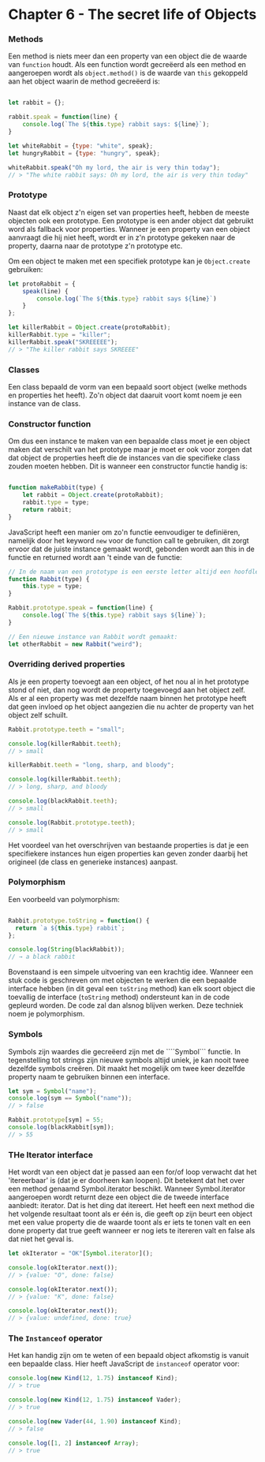 # Chapter 6 -  The secret life of Objects

### Methods

Een method is niets meer dan een property van een object die de waarde van ```function``` houdt. Als een function wordt gecreëerd als een method en aangeroepen wordt als ```object.method()``` is de waarde van ```this``` gekoppeld aan het object waarin de method gecreëerd is:

```Javascript

let rabbit = {};

rabbit.speak = function(line) {
    console.log(`The ${this.type} rabbit says: ${line}`);
}

let whiteRabbit = {type: "white", speak};
let hungryRabbit = {type: "hungry", speak};

whiteRabbit.speak("Oh my lord, the air is very thin today");
// > "The white rabbit says: Oh my lord, the air is very thin today"

```

### Prototype

Naast dat elk object z'n eigen set van properties heeft, hebben de meeste objecten ook een prototype. Een prototype is een ander object dat gebruikt word als fallback voor properties. Wanneer je een property van een object aanvraagt die hij niet heeft, wordt er in z'n prototype gekeken naar de property, daarna naar de prototype z'n prototype etc.

Om een object te maken met een specifiek prototype kan je ```Object.create``` gebruiken:

```Javascript 
let protoRabbit = {
    speak(line) {
        console.log(`The ${this.type} rabbit says ${line}`)
    }
};

let killerRabbit = Object.create(protoRabbit);
killerRabbit.type = "killer";
killerRabbit.speak("SKREEEEE");
// > "The killer rabbit says SKREEEE"
```

### Classes

Een class bepaald de vorm van een bepaald soort object (welke methods en properties het heeft). Zo'n object dat daaruit voort komt noem je een instance van de class. 

### Constructor function

Om dus een instance te maken van een bepaalde class moet je een object maken dat verschilt van het prototype maar je moet er ook voor zorgen dat dat object de properties heeft die de instances van die specifieke class zouden moeten hebben. Dit is wanneer een constructor functie handig is:

```Javascript

function makeRabbit(type) {
    let rabbit = Object.create(protoRabbit);
    rabbit.type = type;
    return rabbit;
}

```


JavaScript heeft een manier om zo'n functie eenvoudiger te definiëren, namelijk door het keyword ```new``` voor de function call te gebruiken, dit zorgt ervoor dat de juiste instance gemaakt wordt, gebonden wordt aan this in de functie en returned wordt aan 't einde van de functie:

```Javascript
// In de naam van een prototype is een eerste letter altijd een hoofdletter 
function Rabbit(type) {
    this.type = type;
}

Rabbit.prototype.speak = function(line) {
    console.log(`The ${this.type} rabbit says ${line}`);
}

// Een nieuwe instance van Rabbit wordt gemaakt:
let otherRabbit = new Rabbit("weird");

```


### Overriding derived properties

Als je een property toevoegt aan een object, of het nou al in het prototype stond of niet, dan nog wordt de property toegevoegd aan het object zelf. Als er al een property was met dezelfde naam binnen het prototype heeft dat geen invloed op het object aangezien die nu achter de property van het object zelf schuilt.


```Javascript 
Rabbit.prototype.teeth = "small";

console.log(killerRabbit.teeth);
// > small

killerRabbit.teeth = "long, sharp, and bloody";

console.log(killerRabbit.teeth);
// > long, sharp, and bloody

console.log(blackRabbit.teeth);
// > small

console.log(Rabbit.prototype.teeth);
// > small

```

Het voordeel van het overschrijven van bestaande properties is dat je een specifiekere instances hun eigen properties kan geven zonder daarbij het origineel (de class en generieke instances) aanpast.



### Polymorphism

Een voorbeeld van polymorphism:

```Javascript

Rabbit.prototype.toString = function() {
  return `a ${this.type} rabbit`;
};

console.log(String(blackRabbit));
// → a black rabbit

```
Bovenstaand is een simpele uitvoering van een krachtig idee. Wanneer een stuk code is geschreven om met objecten te werken die een bepaalde interface hebben (in dit geval een ```toString``` method) kan elk soort object die toevallig de interface (```toString``` method) ondersteunt kan in de code gepleurd worden. De code zal dan alsnog blijven werken. Deze techniek noem je polymorphism.


### Symbols

Symbols zijn waardes die gecreëerd zijn met de ````Symbol``` functie. In tegenstelling tot strings zijn nieuwe symbols altijd uniek, je kan nooit twee dezelfde symbols creëren. Dit maakt het mogelijk om twee keer dezelfde property naam te gebruiken binnen een interface.

```Javascript
let sym = Symbol("name");
console.log(sym == Symbol("name"));
// > false

Rabbit.prototype[sym] = 55;
console.log(blackRabbit[sym]);
// > 55
```

### THe Iterator interface

Het wordt van een object dat je passed aan een for/of loop verwacht dat het 'itereerbaar' is (dat je er doorheen kan loopen). Dit betekent dat het over een method genaamd Symbol.iterator beschikt. Wanneer Symbol.iterator aangeroepen wordt returnt deze een object die de tweede interface aanbiedt: iterator. Dat is het ding dat itereert. Het heeft een next method die het volgende resultaat toont als er één is, die geeft op zijn beurt een object met een value property die de waarde toont als er iets te tonen valt en een done property dat true geeft wanneer er nog iets te itereren valt en false als dat niet het geval is.


```Javascript
let okIterator = "OK"[Symbol.iterator]();

console.log(okIterator.next());
// > {value: "O", done: false}

console.log(okIterator.next());
// > {value: "K", done: false}

console.log(okIterator.next());
// > {value: undefined, done: true}

```


### The ```Instanceof``` operator

Het kan handig zijn om te weten of een bepaald object afkomstig is vanuit een bepaalde class. Hier heeft JavaScript de ```instanceof``` operator voor:

```Javascript
console.log(new Kind(12, 1.75) instanceof Kind);
// > true

console.log(new Kind(12, 1.75) instanceof Vader);
// > true

console.log(new Vader(44, 1.90) instanceof Kind);
// > false

console.log([1, 2] instanceof Array);
// > true
```




